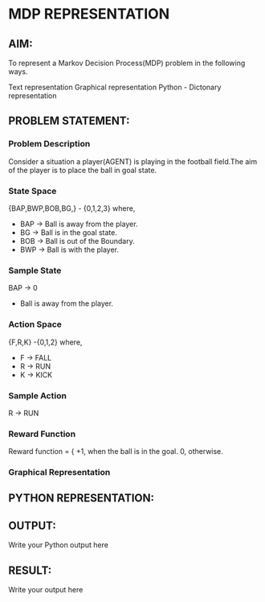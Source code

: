 # MDP REPRESENTATION

## AIM:
To represent a Markov Decision Process(MDP) problem in the following ways.

Text representation
Graphical representation
Python - Dictonary representation

## PROBLEM STATEMENT:

### Problem Description
Consider a situation a player(AGENT) is  playing in the football field.The aim of the player is to place the ball in goal state.

### State Space
{BAP,BWP,BOB,BG,} - {0,1,2,3}
 where, 
* BAP -> Ball is away from the player.
*  BG -> Ball is in the goal state.
*  BOB -> Ball is out of the Boundary.
* BWP -> Ball is with the player.

### Sample State
 BAP -> 0
*  Ball is away from the player.

### Action Space
{F,R,K} -{0,1,2}
where, 
  * F -> FALL
  * R -> RUN
  * K -> KICK

### Sample Action
R -> RUN

### Reward Function
Reward function = { +1, when the ball is in the goal.
                    0, otherwise.

### Graphical Representation



## PYTHON REPRESENTATION:


## OUTPUT:
Write your Python output here

## RESULT:
Write your output here

